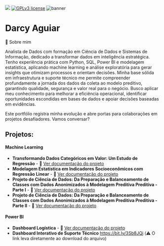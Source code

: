 <!--# data_science
<!--[![author](https://img.shields.io/badge/author-darcyaguiar-red.svg)](https://www.linkedin.com/in/darcyaguiar)-->
<!--[![](https://img.shields.io/badge/python-3.7+-blue.svg)](https://www.python.org/downloads/release/python-365/) -->



[![](https://img.shields.io/badge/python-3.7+-blue.svg)](https://www.python.org/downloads/release/python-365/)
[![GPLv3 license](https://img.shields.io/badge/License-GPLv3-blue.svg)](http://perso.crans.org/besson/LICENSE.html) 
![banner](https://github.com/user-attachments/assets/164bf2cc-7bfb-416b-aacb-b7c4a321d631)
<!--# [![contributions welcome](https://img.shields.io/badge/contributions-welcome-brightgreen.svg?style=flat)](https://github.com/carlosfab/data_science/issues)-->

<!--#<p align ="center">
  <img src="banner.png">
 </p>-->

# Darcy Aguiar



🎯 Sobre mim

<!--#<Com 9 anos de experiência em Suporte Técnico e Infraestrutura de TI, desenvolvi uma base sólida em resolução de problemas e lógica computacional, habilidades que agora aplico em minha transição para Ciência de Dados. Meu foco atual está em Machine Learning, análise estatística, engenharia de features e Power BI, com o objetivo de criar modelos preditivos e soluções baseadas em dados.

qui, compartilho projetos que refletem minha jornada: desde análises exploratórias até algoritmos de ML (como regressão, classificação e NLP), sempre com atenção à interpretabilidade dos resultados e ao impacto business.-->

Analista de Dados com formação em Ciência de Dados e Sistemas de Informação, dedicado a transformar dados em inteligência estratégica.
Tenho experiência prática com Python, SQL, Power BI e modelagem estatística, aplicando machine learning e análise exploratória para gerar insights que otimizam processos e orientam decisões.
Minha base sólida em infraestrutura e suporte técnico me permite compreender profundamente a jornada dos dados da coleta ao modelo preditivo, garantindo qualidade, segurança e valor real para o negócio.
Busco aplicar meu conhecimento para melhorar a eficiência operacional, identificar oportunidades escondidas em bases de dados e apoiar decisões baseadas em evidências.
 

Este portfólio registra minha evolução e abre portas para colaborações em projetos desafiadores. Vamos conversar?

<!--<sub>*Lead Data Scientist* at Space Operations Center</sub>

As a experienced Data Scientist and Air Force pilot I combine analytical skills, ability to work in team environments, and attention to details. Having spend the last years applying Machine Learning to Brazilian Air Force real problems, I developed a critical thinking and problem-solving skills.

My credentials include a Master's in Space Science and Technology from the Aeronautics Institute of Technology (ITA), an institution of higher education and advanced research rated as one of the top and most prestigious engineering schools in Brazil, and a MBA in Project and Process Management from the University of Air Force (UNIFA).

**Background in:** Python, Machine Learning, Space Operations and Mathematical Optimisation.

**Links:**
* [Blog](http://sigmoidal.ai)
* [LinkedIn](https://www.linkedin.com/in/carlosfab)
* [Medium](https://www.medium.com)
-->

## Projetos:

#### Machine Learning
* **Transformando Dados Categóricos em Valor: Um Estudo de Regressão** - 📄 [Ver documentação do projeto](https://github.com/DarcyAguiar/data_science/blob/ab847b0cf29d9527bbe73f06e6ded3e0a5f971fe/Transformando%20Dados%20Categ%C3%B3ricos%20em%20Valor%20Um%20Estudo%20de%20Regress%C3%A3o.ipynb)
* **Modelagem Estatística em Indicadores Socioeconômicos com Regressão Linear** - 📄 [Ver documentação do projeto](https://github.com/DarcyAguiar/data_science/blob/main/Modelagem%20Estat%C3%ADstica%20em%20Indicadores%20Socioecon%C3%B4micos%20com%20Regress%C3%A3o%20Linear.ipynb)
*  **Projeto de Ciência de Dados: Da Preparação e Balanceamento de Classes com Dados Anonimizados à Modelagem Preditiva Preditiva - Parte I** - 📄 [Ver documentação do projeto](https://github.com/DarcyAguiar/data_science/blob/main/Prepara%C3%A7%C3%A3o%20e%20Balanceamento%20de%20Classes%20com%20Dados%20Anonimizados.ipynb)
*  **Projeto de Ciência de Dados: Da Preparação e Balanceamento de Classes com Dados Anonimizados à Modelagem Preditiva Preditiva - Parte II** - 📄 [Ver documentação do projeto](https://github.com/DarcyAguiar/data_science/blob/main/Dados%20Anonimizados%20%C3%A0%20Modelagem%20Preditiva.ipynb)

#### Power BI 
* **Dashboard Logística**  - 📄 [Ver documentação do projeto](https://github.com/DarcyAguiar/data_science/blob/main/DashBordLogistica/DashBordLogistica.md)
* **Dashboard Interativo de Suporte Técnico** https://bit.ly/3Sb8JQj (⚠️ O link leva diretamente ao download do arquivo)

